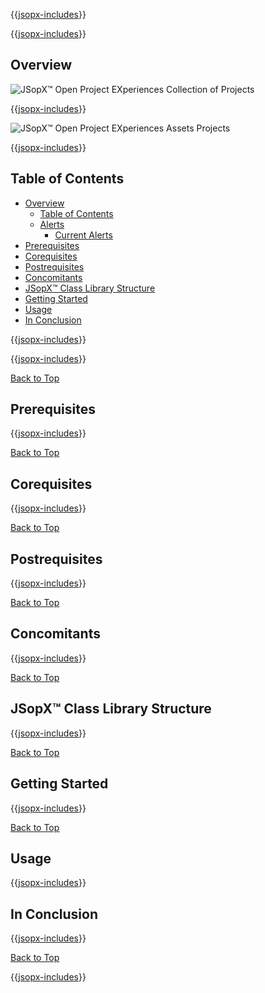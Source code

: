 ﻿{{[jsopx-includes](./DocsX/jsopx.ClassLibrary/Master/p1/v1/Includes/Content/Template/README/Header.md)}}

<!-- START JSOPX NOVA DOCX HEADER
group: 'Class Library'
isDraft: false
isProductionReady: true
toc: true
END JSOPX NOVA DOCX HEADER -->


{{[jsopx-includes](./DocsX/AllGlobal/Master/Includes/Content/Common/Draft-Notice.md)}}

## Overview

![JSopX™ Open Project EXperiences Collection of Projects](../../doc-assets/JsopX-Splash-Screen.png)


{{[jsopx-includes](./DocsX/jsopx.ClassLibrary/Master/p1/v1/Includes/Content/Template/README/Overview.md)}}

![JSopX™ Open Project EXperiences Assets Projects](../../doc-assets/bootstrap-themes.png)


{{[jsopx-includes](./DocsX/AllGlobal/Master/Includes/Content/Common/Current-Phase.md)}}

## Table of Contents

- [Overview](#overview)
  - [Table of Contents](#table-of-contents)
  - [Alerts](#alerts)
    - [Current Alerts](#current-alerts)
- [Prerequisites](#prerequisites)
- [Corequisites](#corequisites)
- [Postrequisites](#postrequisites)
- [Concomitants](#concomitants)
- [JSopX™ Class Library Structure](#jsopx-class-library-structure)
- [Getting Started](#getting-started)
- [Usage](#usage)
- [In Conclusion](#in-conclusion)

{{[jsopx-includes](./DocsX/AllGlobal/Master/Includes/Content/Common/Alerts.md)}}

{{[jsopx-includes](./DocsX/AllGlobal/Master/Includes/Content/Common/Alerts-Current.md)}}

[Back to Top](#table-of-contents)

## Prerequisites

{{[jsopx-includes](./DocsX/jsopx.ClassLibrary/Master/p1/v1/Includes/Content/Template/README/Prerequisites.md)}}

[Back to Top](#table-of-contents)

## Corequisites

{{[jsopx-includes](./DocsX/jsopx.ClassLibrary/Master/p1/v1/Includes/Content/Template/README/Corequisites.md)}}

[Back to Top](#table-of-contents)

## Postrequisites

{{[jsopx-includes](./DocsX/jsopx.ClassLibrary/Master/p1/v1/Includes/Content/Template/README/Postrequisites.md)}}

[Back to Top](#table-of-contents)

## Concomitants

{{[jsopx-includes](./DocsX/jsopx.ClassLibrary/Master/p1/v1/Includes/Content/Template/README/Concomitants.md)}}

[Back to Top](#table-of-contents)


## JSopX™ Class Library Structure

{{[jsopx-includes](./DocsX/jsopx.ClassLibrary/Master/p1/v1/Includes/Content/Template/README/JsopxClassLibraryStructure.md)}}

[Back to Top](#table-of-contents)

## Getting Started

{{[jsopx-includes](./DocsX/jsopx.ClassLibrary/Master/p1/v1/Includes/Content/Template/README/GettingStarted.md)}}

[Back to Top](#table-of-contents)

## Usage

{{[jsopx-includes](./DocsX/jsopx.ClassLibrary/Master/p1/v1/Includes/Content/Template/README/Usage.md)}}

## In Conclusion

{{[jsopx-includes](./DocsX/jsopx.ClassLibrary/Master/p1/v1/Includes/Content/Template/README/InConclusion.md)}}

[Back to Top](#table-of-contents)

{{[jsopx-includes](./DocsX/AllGlobal/Master/Includes/Layout/Footer.md)}}